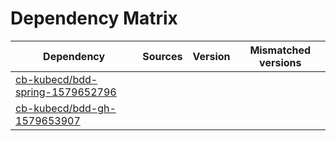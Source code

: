 # Dependency Matrix

Dependency | Sources | Version | Mismatched versions
---------- | ------- | ------- | -------------------
[cb-kubecd/bdd-spring-1579652796](https://github.com/cb-kubecd/bdd-spring-1579652796.git) |  | []() | 
[cb-kubecd/bdd-gh-1579653907](https://github.com/cb-kubecd/bdd-gh-1579653907.git) |  | []() | 
